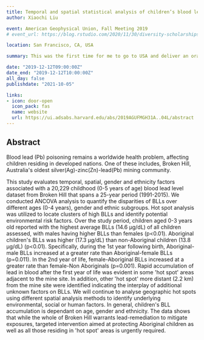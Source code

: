 ```yaml
---
title: Temporal and spatial statistical analysis of children’s blood lead exposures in Australian oldest lead mining town of Broken Hill
author: Xiaochi Liu

event: American Geophysical Union, Fall Meeting 2019
# event_url: https://blog.rstudio.com/2020/11/30/diversity-scholarships/

location: San Francisco, CA, USA

summary: This was the first time for me to go to USA and deliver an oral presentation about my research in such a global influential conference.

date: "2019-12-12T09:00:00Z"
date_end: "2019-12-12T10:00:00Z"
all_day: false
publishdate: "2021-10-05"

links:
- icon: door-open
  icon_pack: fas
  name: website
  url: https://ui.adsabs.harvard.edu/abs/2019AGUFMGH31A..04L/abstract
---
```


## Abstract

Blood lead (Pb) poisoning remains a worldwide health problem, affecting children residing in developed nations. One of these includes, Broken Hill, Australia's oldest silver(Ag)-zinc(Zn)-lead(Pb) mining community.

This study evaluates temporal, spatial, gender and ethnicity factors associated with a 20,229 childhood (0-5 years of age) blood lead level dataset from Broken Hill that spans a 25-year period (1991-2015). We conducted ANCOVA analysis to quantify the disparities of BLLs over different ages (0-4 years), gender and ethnic subgroups. Hot spot analysis was utilized to locate clusters of high BLLs and identify potential environmental risk factors. Over the study period, children aged 0-3 years old reported with the highest average BLLs (14.6 μg/dL) of all children assessed, with males having higher BLLs than females (p<0.01). Aboriginal children's BLLs was higher (17.3 μg/dL) than non-Aboriginal children (13.8 μg/dL) (p<0.01). Specifically, during the 1st year following birth, Aboriginal-male BLLs increased at a greater rate than Aboriginal-female BLLs (p=0.011). In the 2nd year of life, female-Aboriginal BLLs increased at a greater rate than female-Non Aboriginals (p=0.001). Rapid accumulation of lead in blood after the first year of life was evident in some 'hot spot' areas adjacent to the mine site. In addition, other 'hot spot' more distant (2.2 km) from the mine site were identified indicating the interplay of additional unknown factors on BLLs. We will continue to analyse geographic hot spots using different spatial analysis methods to identify underlying environmental, social or human factors. In general, children's BLL accumulation is dependant on age, gender and ethnicity. The data shows that while the whole of Broken Hill warrants lead-remediation to mitigate exposures, targeted intervention aimed at protecting Aboriginal children as well as all those residing in 'hot spot' areas is urgently required.